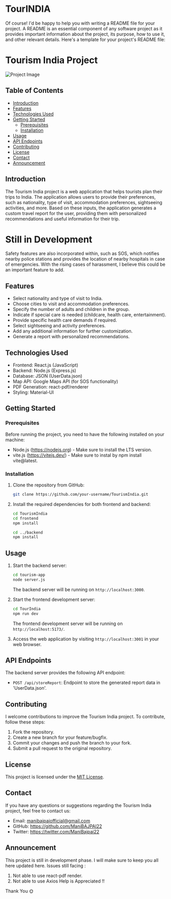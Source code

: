 # TourINDIA

Of course! I'd be happy to help you with writing a README file for your project. A README is an essential component of any software project as it provides important information about the project, its purpose, how to use it, and other relevant details. Here's a template for your project's README file:

# Tourism India Project

![Project Image](url-to-project-image) <!-- If you have an image, you can add it here -->

## Table of Contents

- [Introduction](#introduction)
- [Features](#features)
- [Technologies Used](#technologies-used)
- [Getting Started](#getting-started)
  - [Prerequisites](#prerequisites)
  - [Installation](#installation)
- [Usage](#usage)
- [API Endpoints](#api-endpoints)
- [Contributing](#contributing)
- [License](#license)
- [Contact](#contact)
- [Announcement](#accouncement)

## Introduction

The Tourism India project is a web application that helps tourists plan their trips to India. The application allows users to provide their preferences, such as nationality, type of visit, accommodation preferences, sightseeing activities, and more. Based on these inputs, the application generates a custom travel report for the user, providing them with personalized recommendations and useful information for their trip.

# Still in Development

Safety features are also incorporated within, such as SOS, which notifies nearby police stations and provides the location of nearby hospitals in case of emergencies. With the rising cases of harassment, I believe this could be an important feature to add.

## Features

- Select nationality and type of visit to India.
- Choose cities to visit and accommodation preferences.
- Specify the number of adults and children in the group.
- Indicate if special care is needed (childcare, health care, entertainment).
- Provide specific health care demands if required.
- Select sightseeing and activity preferences.
- Add any additional information for further customization.
- Generate a report with personalized recommendations.

## Technologies Used

- Frontend: React.js (JavaScript)
- Backend: Node.js (Express.js)
- Database: JSON (UserData.json)
- Map API: Google Maps API (for SOS functionality)
- PDF Generation: react-pdf/renderer
- Styling: Material-UI

## Getting Started

### Prerequisites

Before running the project, you need to have the following installed on your machine:

- Node.js (https://nodejs.org) - Make sure to install the LTS version.
- vite.js (https://vitejs.dev/) - Make sure to instal by npm install vite@latest.

### Installation

1. Clone the repository from GitHub:

   ```bash
   git clone https://github.com/your-username/TourismIndia.git
   ```

2. Install the required dependencies for both frontend and backend:

   ```bash
   cd TourismIndia
   cd frontend
   npm install

   cd ../backend
   npm install
   ```

## Usage

1. Start the backend server:

   ```bash
   cd tourism-app
   node server.js
   ```

   The backend server will be running on `http://localhost:3000`.

2. Start the frontend development server:

   ```bash
   cd TourIndia
   npm run dev
   ```

   The frontend development server will be running on ` http://localhost:5173/`.

3. Access the web application by visiting `http://localhost:3001` in your web browser.

## API Endpoints

The backend server provides the following API endpoint:

- `POST /api/storeReport`: Endpoint to store the generated report data in 'UserData.json'.

## Contributing

I welcome contributions to improve the Tourism India project. To contribute, follow these steps:

1. Fork the repository.
2. Create a new branch for your feature/bugfix.
3. Commit your changes and push the branch to your fork.
4. Submit a pull request to the original repository.

## License

This project is licensed under the [MIT License](LICENSE).

## Contact

If you have any questions or suggestions regarding the Tourism India project, feel free to contact us:

- Email: manibajpaiofficial@gmail.com
- GitHub: https://github.com/ManiBAJPAI22
- Twitter: https://twitter.com/ManiBajpai22

## Announcement 
This project is still in development phase. 
I will make sure to keep you all here updated here.
Issues still facing : 
1. Not able to use react-pdf render.
2. Not able to use Axios 
Help is Appreciated !!

Thank You 🌞